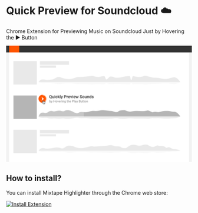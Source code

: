# Quick Preview for Soundcloud ☁️

Chrome Extension for Previewing Music on Soundcloud Just by Hovering the ▶️ Button

![Screen Shot](assets/Promo-webstore.png?raw=true)


## How to install?

You can install Mixtape Highlighter through the Chrome web store: 

[![Install Extension](https://developer.chrome.com/webstore/images/ChromeWebStore_Badge_v2_340x96.png)](https://chrome.google.com/webstore/detail/quick-preview-for-soundcl/lghceigagnfccdnkpdfbbhjjegijbjmp)

